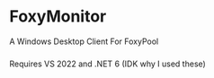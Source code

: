 # FoxyMonitor
A Windows Desktop Client For FoxyPool

###
Requires VS 2022 and .NET 6 (IDK why I used these)
